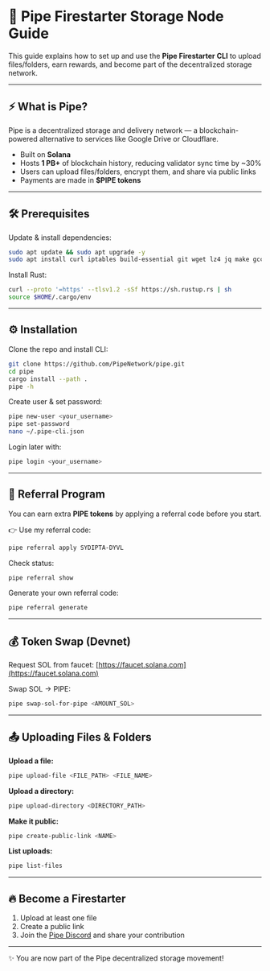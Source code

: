 # 🚀 Pipe Firestarter Storage Node Guide

This guide explains how to set up and use the **Pipe Firestarter CLI** to upload files/folders, earn rewards, and become part of the decentralized storage network.  

---

## ⚡ What is Pipe?  
Pipe is a decentralized storage and delivery network — a blockchain-powered alternative to services like Google Drive or Cloudflare.  

- Built on **Solana**  
- Hosts **1 PB+** of blockchain history, reducing validator sync time by ~30%  
- Users can upload files/folders, encrypt them, and share via public links  
- Payments are made in **$PIPE tokens**  

---

## 🛠 Prerequisites  

Update & install dependencies:  
```bash
sudo apt update && sudo apt upgrade -y
sudo apt install curl iptables build-essential git wget lz4 jq make gcc postgresql-client nano automake autoconf tmux htop nvme-cli libgbm1 pkg-config libssl-dev tar clang bsdmainutils ncdu unzip libleveldb-dev libclang-dev ninja-build -y
```

Install Rust:  
```bash
curl --proto '=https' --tlsv1.2 -sSf https://sh.rustup.rs | sh
source $HOME/.cargo/env
```

---

## ⚙️ Installation  

Clone the repo and install CLI:  
```bash
git clone https://github.com/PipeNetwork/pipe.git
cd pipe
cargo install --path .
pipe -h
```

Create user & set password:  
```bash
pipe new-user <your_username>
pipe set-password
nano ~/.pipe-cli.json
```

Login later with:  
```bash
pipe login <your_username>
```

---

## 🎁 Referral Program  

You can earn extra **PIPE tokens** by applying a referral code before you start.  

👉 Use my referral code:  
```bash
pipe referral apply SYDIPTA-DYVL
```

Check status:  
```bash
pipe referral show
```

Generate your own referral code:  
```bash
pipe referral generate
```

---

## 💰 Token Swap (Devnet)  

Request SOL from faucet: [https://faucet.solana.com](https://faucet.solana.com)  

Swap SOL → PIPE:  
```bash
pipe swap-sol-for-pipe <AMOUNT_SOL>
```

---

## 📤 Uploading Files & Folders  

**Upload a file:**  
```bash
pipe upload-file <FILE_PATH> <FILE_NAME>
```

**Upload a directory:**  
```bash
pipe upload-directory <DIRECTORY_PATH>
```

**Make it public:**  
```bash
pipe create-public-link <NAME>
```

**List uploads:**  
```bash
pipe list-files
```

---

## 🔥 Become a Firestarter  

1. Upload at least one file  
2. Create a public link  
3. Join the [Pipe Discord](https://discord.gg/pipe) and share your contribution  

---

✨ You are now part of the Pipe decentralized storage movement!  
